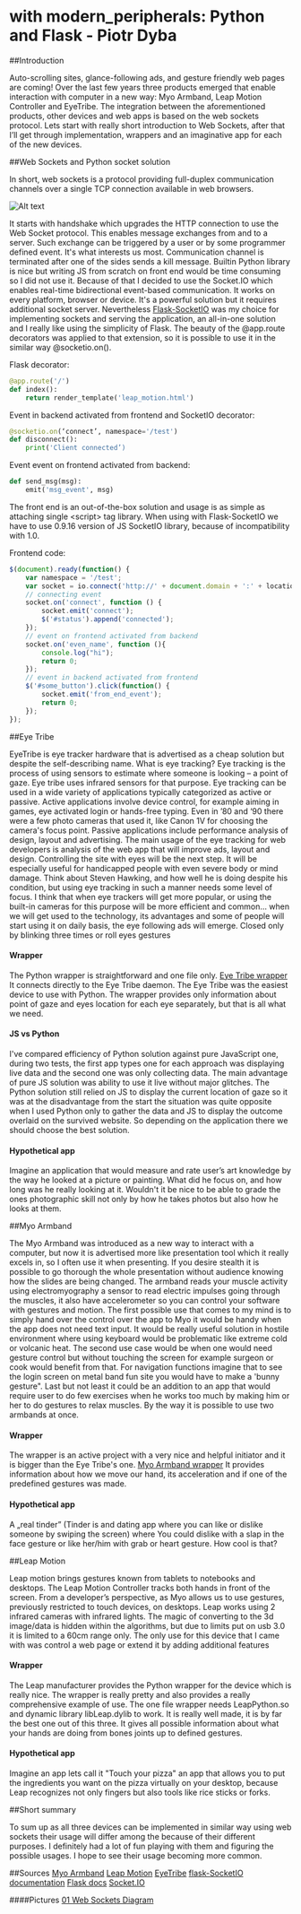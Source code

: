 # with modern_peripherals: Python and Flask - Piotr Dyba

##Introduction

Auto-scrolling sites, glance-following ads, and gesture friendly web pages are 
coming! Over the last few years three products emerged that enable interaction 
with computer in a new way: Myo Armband, Leap Motion Controller and EyeTribe. 
The integration between the aforementioned products, other devices and web
apps is based on the web sockets protocol. Lets start with really short 
introduction to Web Sockets, after that I’ll get through implementation, 
wrappers and an imaginative app for each of the new devices.

##Web Sockets and Python socket solution

In short, web sockets is a protocol providing full-duplex communication channels 
over a single TCP connection available in web browsers.

![Alt text](./001_web_sockets.png "01 Web Sockets Diagram")

It starts with handshake which upgrades the HTTP connection to use the Web Socket protocol.
This enables message exchanges from and to a server. Such exchange can be triggered 
by a user or by some programmer defined event. It's what interests us most. 
Communication channel is terminated after one of the sides sends a kill message.
Builtin Python library is nice but writing JS from scratch on front end would 
be time consuming so I did not use it. 
Because of that I decided to use the Socket.IO which enables real-time 
bidirectional event-based communication. It works on every platform, 
browser or device. It's a powerful solution but it requires additional socket server.
Nevertheless 
[Flask-SocketIO](https://github.com/miguelgrinberg/Flask-SocketIO)
was my choice for implementing sockets and serving the 
application, an all-in-one solution and I really like using the simplicity of Flask. 
The beauty of the @app.route decorators  was applied to that extension, so 
it is possible to use it in the similar way @socketio.on().

Flask decorator:
```python
@app.route('/')
def index():
    return render_template('leap_motion.html')
```

Event in backend activated from frontend and SocketIO decorator:
```python
@socketio.on(‘connect’, namespace='/test')
def disconnect():
    print('Client connected’)
```

Event event on frontend activated from backend:
```python
def send_msg(msg):
    emit('msg_event', msg)
```

The front end is an out-of-the-box solution and usage is as simple as attaching 
single \<script\> tag library. When using with Flask-SocketIO we have to use 
0.9.16 version of JS SocketIO library, because of incompatibility with 1.0.

Frontend code:
```javascript
$(document).ready(function() {
    var namespace = '/test';
    var socket = io.connect('http://' + document.domain + ':' + location.port + namespace);
    // connecting event
    socket.on('connect', function () {
        socket.emit('connect');
        $('#status').append('connected');
    });
    // event on frontend activated from backend
    socket.on('even_name', function (){
        console.log("hi");
        return 0;
    });
    // event in backend activated from frontend
    $('#some_button').click(function() {
        socket.emit('from_end_event');
        return 0;
    });
});
```

##Eye Tribe

EyeTribe is eye tracker hardware that is advertised as a cheap solution 
but despite the self-describing name. What is eye tracking?
Eye tracking is the process of using sensors to estimate where someone 
is looking – a point of gaze. Eye tribe uses infrared sensors for that purpose.
Eye tracking can be used in a wide variety of applications typically 
categorized as active or passive. Active applications involve device control, 
for example aiming in games, eye activated login or hands-free typing. 
Even in ’80 and ‘90 there were a few photo cameras that used it, like Canon 1V for
choosing the camera's focus point. 
Passive applications include performance analysis of design, 
layout and advertising. The main usage of the eye tracking for web developers 
is analysis of the web app that will improve ads, layout and design.
Controlling the site with eyes will be the next step. It will be especially useful 
for handicapped people with even severe body or mind damage. Think about 
Steven Hawking, and how well he is doing despite his condition, but using eye 
tracking in such a manner needs some level of focus. I think that when eye 
trackers will get more popular, or using the built-in cameras for this purpose 
will be more efficient and common… when we will get used to the technology,
its advantages and some of people will start using it on daily basis, the eye 
following ads will emerge. Closed only by blinking three times or roll eyes gestures

#### Wrapper

The Python wrapper is straightforward and one file only. 
[Eye Tribe wrapper](https://github.com/baekgaard/peyetribe)
It connects directly to the Eye Tribe daemon. The Eye Tribe was the easiest 
device to use with Python. The wrapper provides only information about point of gaze and
 eyes location for each eye separately, but that is all what we need.

#### JS vs Python
I've compared efficiency of Python solution against pure JavaScript one, during
two tests, the first app types one for each approach was displaying live data 
and the second one was only collecting data. The main advantage of pure JS 
solution was ability to use it live without major glitches. 
The Python solution still relied on JS to display the current 
location of gaze so it was at the disadvantage from the start the situation
was quite opposite when I used Python only to gather the data and JS to display 
the outcome overlaid on the survived website. So depending on the 
application there we should choose the best solution.

#### Hypothetical app
Imagine an application that would measure and rate user’s art knowledge 
by the way he looked at a picture or painting. What did he focus 
on, and how long was he really looking at it. Wouldn't it be nice to be able
to grade the ones photographic skill not only by how he takes photos but also
how he looks at them.

##Myo Armband
 
The Myo Armband was introduced as a new way to interact with a  computer, but now it is 
advertised more like presentation tool which it really excels in, so I often use it
when presenting. If you desire stealth it is possible to go thorough the whole 
presentation without audience knowing how the slides are being changed.
The armband reads your muscle activity using electromyography a 
sensor to read electric impulses going through the muscles, it also have 
accelerometer so you can control your software with gestures and motion. 
The first possible use that comes to my mind is to 
simply hand over the control over the app to Myo it would be 
handy when the app does not need text input. It would be really useful solution in 
hostile environment where using keyboard would be problematic like extreme cold 
or volcanic heat. The second use case would be when one would need gesture control
but without touching the screen for example surgeon or cook would benefit from 
that. For navigation functions imagine that to see the login screen on metal band 
fun site you would have to make a 'bunny gesture". Last but not least it could 
be an addition to an app that would require user to do few exercises when he 
works too much by making him or her to do gestures to relax muscles.
By the way it is possible to use two armbands at once.

#### Wrapper
The wrapper is an active project with a very nice and 
helpful initiator and it is bigger than the Eye Tribe's one.
[Myo Armband wrapper](https://github.com/NiklasRosenstein/myo-python)
It provides information about how we move our hand, its acceleration and if
one of the predefined gestures was made.

#### Hypothetical app
A „real tinder” (Tinder is and dating app where you can like or dislike 
someone by swiping the screen) where You could dislike with a slap in the 
face gesture or like her/him with grab or heart gesture. How cool is that? 


##Leap Motion

Leap motion brings gestures known from tablets to notebooks and desktops.
The Leap Motion Controller tracks both hands in front of the screen. 
From a developer’s perspective, as Myo allows us to use gestures, 
previously restricted to touch devices, on desktops. 
Leap works using 2 infrared cameras with infrared lights. 
The magic of converting to the 3d image/data is hidden within the algorithms, 
but due to limits put on usb 3.0 it is limited to a 60cm range only.
The only use for this device that I came with was control a web page or 
extend it by adding additional features

#### Wrapper
The Leap manufacturer provides the Python wrapper for the device 
which is really nice. The wrapper is really pretty and also provides a really 
comprehensive example of use. The one file wrapper needs LeapPython.so and 
dynamic library libLeap.dylib to work. It is really well made, it is 
by far the best one out of this three. It gives all possible 
information about what your hands are doing from bones joints up to defined gestures. 

#### Hypothetical app
Imagine an app lets call it "Touch your pizza" an app that allows you to put 
the ingredients you want on the pizza virtually on your desktop, because 
Leap recognizes not only fingers but also tools like rice sticks or forks.

##Short summary

To sum up as all three devices can be implemented in similar way using 
web sockets their usage will differ among the because of their different 
purposes. I definitely had a lot of fun playing with 
them and figuring the possible usages. I hope to see their usage becoming
more common.

##Sources
[Myo Armband](https://www.thalmic.com/myo/)
[Leap Motion](https://www.leapmotion.com) 
[EyeTribe](https://theeyetribe.com)
[flask-SocketIO documentation](https://flask-socketio.readthedocs.org/en/latest/)
[Flask docs](http://flask.pocoo.org/docs/0.10/)
[Socket.IO](http://socket.io)

####Pictures
[01 Web Sockets Diagram](http://www.pubnub.com/blog/wp-content/uploads/2014/09/WebSockets-Diagram.png)



